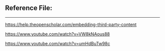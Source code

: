 ## Reference File:
-------------------

https://help.theopenscholar.com/embedding-third-party-content

https://www.youtube.com/watch?v=VW8kNAous88

https://www.youtube.com/watch?v=umHdBuTw98c



